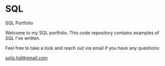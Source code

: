 # SQL
SQL Portfolio


Welcome to my SQL portfolio. This code repository contains examples of SQL I've written. 

Feel free to take a look and reach out via email if you have any questions:

solis.hd@gmail.com

